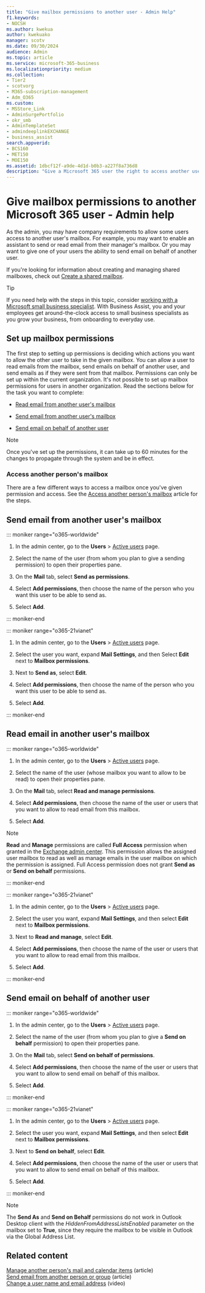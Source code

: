 ```yaml
---
title: "Give mailbox permissions to another user - Admin Help"
f1.keywords:
- NOCSH
ms.author: kwekua
author: kwekuako
manager: scotv
ms.date: 09/30/2024
audience: Admin
ms.topic: article
ms.service: microsoft-365-business
ms.localizationpriority: medium
ms.collection: 
- Tier2
- scotvorg
- M365-subscription-management 
- Adm_O365
ms.custom:
- MSStore_Link
- AdminSurgePortfolio
- okr_smb
- AdminTemplateSet
- admindeeplinkEXCHANGE
- business_assist
search.appverid:
- BCS160
- MET150
- MOE150
ms.assetid: 1dbcf12f-a9de-4d1d-b0b3-a227f8a736d8
description: "Give a Microsoft 365 user the right to access another user's mailbox, which allows the user to read and send emails from the other user's mailbox."
---
```


# Give mailbox permissions to another Microsoft 365 user - Admin help

As the admin, you may have company requirements to allow some users access to another user's mailbox. For example, you may want to enable an assistant to send or read email from their manager's mailbox. Or you may want to give one of your users the ability to send email on behalf of another user.

If you're looking for information about creating and managing shared mailboxes, check out [Create a shared mailbox](../email/create-a-shared-mailbox.md).

> [!TIP]
> If you need help with the steps in this topic, consider [working with a Microsoft small business specialist](https://go.microsoft.com/fwlink/?linkid=2186871). With Business Assist, you and your employees get around-the-clock access to small business specialists as you grow your business, from onboarding to everyday use.

## Set up mailbox permissions
  
The first step to setting up permissions is deciding which actions you want to allow the other user to take in the given mailbox. You can allow a user to read emails from the mailbox, send emails on behalf of another user, and send emails as if they were sent from that mailbox. Permissions can only be set up within the current organization. It's not possible to set up mailbox permissions for users in another organization. Read the sections below for the task you want to complete:
  
- [Read email from another user's mailbox](give-mailbox-permissions-to-another-user.md#read-email-in-another-users-mailbox)

- [Send email from another user's mailbox](give-mailbox-permissions-to-another-user.md#send-email-from-another-users-mailbox)

- [Send email on behalf of another user](give-mailbox-permissions-to-another-user.md#send-email-on-behalf-of-another-user)

> [!NOTE]
> Once you've set up the permissions, it can take up to 60 minutes for the changes to propagate through the system and be in effect.
  
### Access another person's mailbox
  
There are a few different ways to access a mailbox once you've given permission and access. See the [Access another person's mailbox](https://support.microsoft.com/office/A909AD30-E413-40B5-A487-0EA70B763081) article for the steps.
  
## Send email from another user's mailbox

::: moniker range="o365-worldwide"

1. In the admin center, go to the **Users** \> <a href="https://go.microsoft.com/fwlink/p/?linkid=834822" target="_blank">Active users</a> page.  

2. Select the name of the user (from whom you plan to give a sending permission) to open their properties pane.

3. On the **Mail** tab, select **Send as permissions**.

4. Select **Add permissions**, then choose the name of the person who you want this user to be able to send as.

5. Select **Add**.

::: moniker-end

::: moniker range="o365-21vianet"

1. In the admin center, go to the **Users** \> <a href="https://go.microsoft.com/fwlink/p/?linkid=850628" target="_blank">Active users</a> page.

2. Select the user you want, expand **Mail Settings**, and then Select **Edit** next to **Mailbox permissions**.

3. Next to **Send as**, select **Edit**.

4. Select **Add permissions**, then choose the name of the person who you want this user to be able to send as.

5. Select **Add**.

::: moniker-end
  
## Read email in another user's mailbox

::: moniker range="o365-worldwide"

1. In the admin center, go to the **Users** \> <a href="https://go.microsoft.com/fwlink/p/?linkid=834822" target="_blank">Active users</a> page.  

2. Select the name of the user (whose mailbox you want to allow to be read) to open their properties pane.

3. On the **Mail** tab, select **Read and manage permissions**.

4. Select **Add permissions**, then choose the name of the user or users that you want to allow to read email from this mailbox.

5. Select **Add**.

> [!NOTE]
> **Read** and **Manage** permissions are called **Full Access** permission when granted in the <a href="https://go.microsoft.com/fwlink/p/?linkid=2059104" target="_blank">Exchange admin center</a>. This permission allows the assigned user mailbox to read as well as manage emails in the user mailbox on which the permission is assigned. Full Access permission does not grant **Send as** or **Send on behalf**  permissions.

::: moniker-end

::: moniker range="o365-21vianet"

1. In the admin center, go to the **Users** \> <a href="https://go.microsoft.com/fwlink/p/?linkid=850628" target="_blank">Active users</a> page.
  
2. Select the user you want, expand **Mail Settings**, and then select **Edit** next to **Mailbox permissions**.

3. Next to **Read and manage**, select **Edit**.

4. Select **Add permissions**, then choose the name of the user or users that you want to allow to read email from this mailbox.

5. Select **Add**.

::: moniker-end

## Send email on behalf of another user

::: moniker range="o365-worldwide"

1. In the admin center, go to the **Users** \> <a href="https://go.microsoft.com/fwlink/p/?linkid=834822" target="_blank">Active users</a> page.  

2. Select the name of the user (from whom you plan to give a **Send on behalf** permission) to open their properties pane.

3. On the **Mail** tab, select **Send on behalf of permissions**.

4. Select **Add permissions**, then choose the name of the user or users that you want to allow to send email on behalf of this mailbox.

5. Select **Add**.

::: moniker-end

::: moniker range="o365-21vianet"

1. In the admin center, go to the **Users** \> <a href="https://go.microsoft.com/fwlink/p/?linkid=850628" target="_blank">Active users</a> page.

2. Select the user you want, expand **Mail Settings**, and then select **Edit** next to **Mailbox permissions**.

3. Next to **Send on behalf**, select **Edit**.

4. Select **Add permissions**, then choose the name of the user or users that you want to allow to send email on behalf of this mailbox.

5. Select **Add**.

::: moniker-end

> [!NOTE]
> The **Send As** and **Send on Behalf** permissions do not work in Outlook Desktop client with the *HiddenFromAddressListsEnabled* parameter on the mailbox set to **True**, since they require the mailbox to be visible in Outlook via the Global Address List.

## Related content
  
[Manage another person's mail and calendar items](https://support.microsoft.com/office/afb79d6b-2967-43b9-a944-a6b953190af5) (article)\
[Send email from another person or group](https://support.microsoft.com/office/0f4964af-aec6-484b-a65c-0434df8cdb6b) (article)\
[Change a user name and email address](../add-users/change-a-user-name-and-email-address.md) (video)
